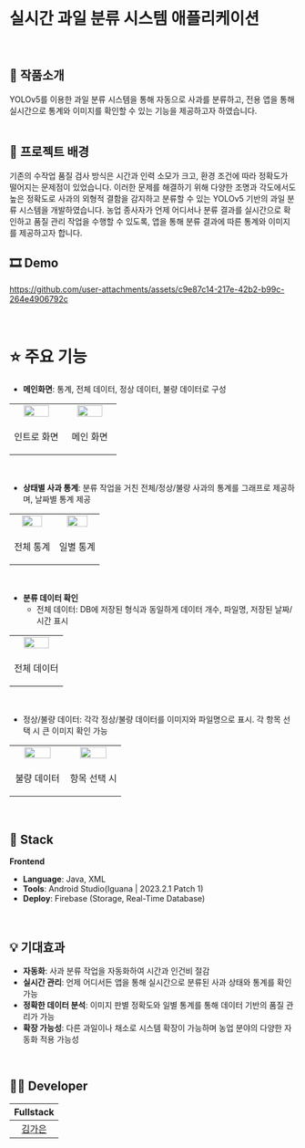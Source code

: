# 실시간 과일 분류 시스템 애플리케이션
<br/>

## 📝 작품소개
YOLOv5를 이용한 과일 분류 시스템을 통해 자동으로 사과를 분류하고, 전용 앱을 통해 실시간으로 통계와 이미지를 확인할 수 있는 기능을 제공하고자 하였습니다.
<br/>
<br/>

## 🌁 프로젝트 배경
기존의 수작업 품질 검사 방식은 시간과 인력 소모가 크고, 환경 조건에 따라 정확도가 떨어지는 문제점이 있었습니다. 
이러한 문제를 해결하기 위해 다양한 조명과 각도에서도 높은 정확도로 사과의 외형적 결함을 감지하고 분류할 수 있는 YOLOv5 기반의 과일 분류 시스템을 개발하였습니다.
농업 종사자가 언제 어디서나 분류 결과를 실시간으로 확인하고 품질 관리 작업을 수행할 수 있도록, 앱을 통해 분류 결과에 따른 통계와 이미지를 제공하고자 합니다.
<br/>

## 🎞 Demo  


https://github.com/user-attachments/assets/c9e87c14-217e-42b2-b99c-264e4906792c



<br/>

# ⭐ 주요 기능

- **메인화면**: 통계, 전체 데이터, 정상 데이터, 불량 데이터로 구성

<table>
  <tr>
    <td align="center" width="50%">
      <img src="https://github.com/user-attachments/assets/575e07b7-aceb-4565-993a-a0b871bf5663" width="75%" />
    </td>
    <td align="center" width="50%">
      <img src="https://github.com/user-attachments/assets/20810cb2-9d5b-4f35-ba2c-bef329078bc1" width="75%" />
    </td>
  </tr>
  <tr>
    <td align="center" style="border: none;">
      <p align="center">인트로 화면</p>
    </td>
    <td align="center" style="border: none;">
      <p align="center">메인 화면</p>
    </td>
  </tr>
</table>
<br/>

- **상태별 사과 통계**: 분류 작업을 거친 전체/정상/불량 사과의 통계를 그래프로 제공하며, 날짜별 통계 제공

<table>
  <tr>
    <td align="center" width="50%">
      <img src="https://github.com/user-attachments/assets/543853c6-f063-4930-9cd6-7221351414c1" width="75%" />
    </td>
    <td align="center" width="50%">
      <img src="https://github.com/user-attachments/assets/598ad5d9-d7ad-49bc-a2b0-1ef306ba3412" width="75%" />
    </td>
  </tr>
  <tr>
    <td align="center" style="border: none;">
      <p align="center">전체 통계</p>
    </td>
    <td align="center" style="border: none;">
      <p align="center">일별 통계</p>
    </td>
  </tr>
</table>
<br/>

- **분류 데이터 확인**
  - 전체 데이터: DB에 저장된 형식과 동일하게 데이터 개수, 파일명, 저장된 날짜/시간 표시

<table>
  <tr>
    <td align="center">
      <img src="https://github.com/user-attachments/assets/24406ff2-3cf9-4f21-b6b9-b415b2d477ec" width="75%" />
    </td>
  </tr>
  <tr>
    <td align="center" style="border: none;">
      <p align="center">전체 데이터</p>
    </td>
  </tr>
</table>
<br/>

   - 정상/불량 데이터: 각각 정상/불량 데이터를 이미지와 파일명으로 표시. 각 항목 선택 시 큰 이미지 확인 가능
<table>
  <tr>
    <td align="center" width="50%">
      <img src="https://github.com/user-attachments/assets/3ab95163-a4a8-4781-9cec-530f30851189" width="75%" />
    </td>
    <td align="center" width="50%">
      <img src="https://github.com/user-attachments/assets/de099f6c-eb7c-478b-87f1-d89a423578f9" width="75%" />
    </td>
  </tr>
  <tr>
    <td align="center" style="border: none;">
      <p align="center">불량 데이터</p>
    </td>
    <td align="center" style="border: none;">
      <p align="center">항목 선택 시</p>
    </td>
  </tr>
</table>
<br/>

## 🔧 Stack
**Frontend**  
- **Language**: Java, XML  
- **Tools**: Android Studio(Iguana | 2023.2.1 Patch 1)  
- **Deploy**: Firebase (Storage, Real-Time Database)  
<br/>

## 💡 기대효과
- **자동화**: 사과 분류 작업을 자동화하여 시간과 인건비 절감
- **실시간 관리**: 언제 어디서든 앱을 통해 실시간으로 분류된 사과 상태와 통계를 확인 가능
- **정확한 데이터 분석**: 이미지 판별 정확도와 일별 통계를 통해 데이터 기반의 품질 관리가 가능
- **확장 가능성**: 다른 과일이나 채소로 시스템 확장이 가능하며 농업 분야의 다양한 자동화 적용 가능성

<br/>

## 🙋‍♂️ Developer
|  Fullstack |             
| :--------: | 
| [김가은](https://github.com/gaeunamy) |
